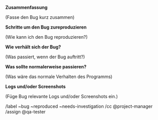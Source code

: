 **Zusammenfassung**

(Fasse den Bug kurz zusammen)

**Schritte um den Bug zureproduzieren**

(Wie kann ich den Bug reproduzieren?)

**Wie verhält sich der Bug?**

(Was passiert, wenn der Bug auftritt?)

**Was sollte normalerweise passieren?**

(Was wäre das normale Verhalten des Programms)

**Logs und/oder Screenshots**

(Füge Bug relevante Logs und/oder Screenshots ein.)

/label ~bug ~reproduced ~needs-investigation
/cc @project-manager
/assign @qa-tester

